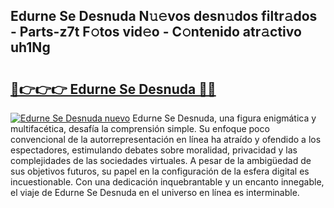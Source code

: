 ## Edurne Se Desnuda N𝚞𝚎vos desn𝚞dos filtr𝚊dos - Parts-z7t F𝚘tos vid𝚎o - C𝚘ntenido atr𝚊ctivo uh1Ng

# <h2><a href="http://mb4moi.tromn.icu/?c=Edurne+Se+Desnuda">🔗👉👉👉 Edurne Se Desnuda 🔗🔗</a></h2>

[![Edurne Se Desnuda nuevo](https://i.imgur.com/pEAQMta.gif)](http://mb4moi.tromn.icu/?c=Edurne+Se+Desnuda)
Edurne Se Desnuda, una figura enigmática y multifacética, desafía la comprensión simple. Su enfoque poco convencional de la autorrepresentación en línea ha atraído y ofendido a los espectadores, estimulando debates sobre moralidad, privacidad y las complejidades de las sociedades virtuales. A pesar de la ambigüedad de sus objetivos futuros, su papel en la configuración de la esfera digital es incuestionable. Con una dedicación inquebrantable y un encanto innegable, el viaje de Edurne Se Desnuda en el universo en línea es interminable.
